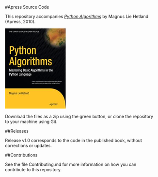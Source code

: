 #Apress Source Code

This repository accompanies [*Python Algorithms*](http://www.apress.com/9781430232377) by Magnus Lie Hetland (Apress, 2010).

![Cover image](9781430232377.jpg)

Download the files as a zip using the green button, or clone the repository to your machine using Git.

##Releases

Release v1.0 corresponds to the code in the published book, without corrections or updates.

##Contributions

See the file Contributing.md for more information on how you can contribute to this repository.
